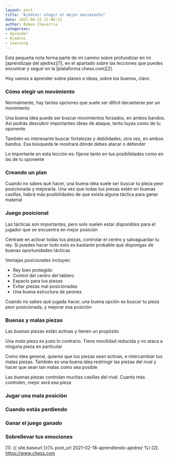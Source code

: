 ```yaml
---
layout: post
title: "Ajedrez: elegir el mejor movimiento"
date: 2021-06-22 22:06:21
author: Ruben Chavarria
categories: 
- Aprender
- Ajedrez
- Learning
---
```


Esta pequeña nota forma parte de mi camino sobre profundizar en mi
[aprendizaje del ajedrez][1], en el apartado sobre las lecciones que puedes
encontrar y seguir en la [plataforma chess.com][2].

Hoy vamos a aprender sobre planes e ideas, sobre los buenos, claro:

<!-- more -->

### Cómo elegir un movimiento

Normalmente, hay tantas opciones que suele ser difícil decantarse por un 
movimiento

Una buena idea puede ser buscar movimientos forzados, en ambos bandos. Así podrás
descubrir importantes ideas de ataque, tanto tuyas como de tu oponente

También es interesante buscar fortalezas y debilidades, otra vez, en ambos bandos.
Esa búsqueda te mostrará dónde debes atacar o defender

Lo importante en esta lección es: fijarse tanto en tus posibilidades como en las
de tu oponente

### Creando un plan

Cuando no sabes qué hacer, una buena idea suele ser buscar tu pieza peor
posicionada y mejorarla. Una vez que todas tus piezas estén en buenas casillas,
habrá más posibilidades de que exista alguna táctica para ganar material

### Juego posicional

Las tácticas son importantes, pero solo suelen estar _disponibles_ para el jugador
que se encuentra en mejor posición

Céntrate en activar todas tus piezas, controlar el centro y salvaguardar tu
rey. Si puedes hacer todo esto es bastante probable que dispongas de buenas
oportunidades tácticas

Ventajas posicionales incluyen:

- Rey bien protegido
- Control del centro del tablero
- Espacio para tus piezas
- Evitar piezas mal posicionadas
- Una buena estructura de peones

Cuando no sabes qué jugada hacer, una buena opción es buscar tu pieza peor
posicionada, y mejorar esa posición

### Buenas y malas piezas

Las _buenas_ piezas están activas y tienen un propósito

Una _mala_ pieza es justo lo contrario. Tiene movilidad reducida y no ataca
a ninguna pieza en particular

Como idea general, quieres que tus piezas sean activas, e intercambiar tus
malas piezas. También es una buena idea restringir las piezas del rival y hacer
que sean tan malas como sea posible

Las buenas piezas controlan muchas casillas del rival. Cuanto más controlen, mejor
será esa pieza

### Jugar una mala posición
### Cuando estás perdiendo
### Ganar el juego ganado
### Sobrellevar tus emociones

[1]: {{ site.baseurl }}{% post_url 2021-02-18-aprendiendo-ajedrez %}
[2]: https://www.chess.com

